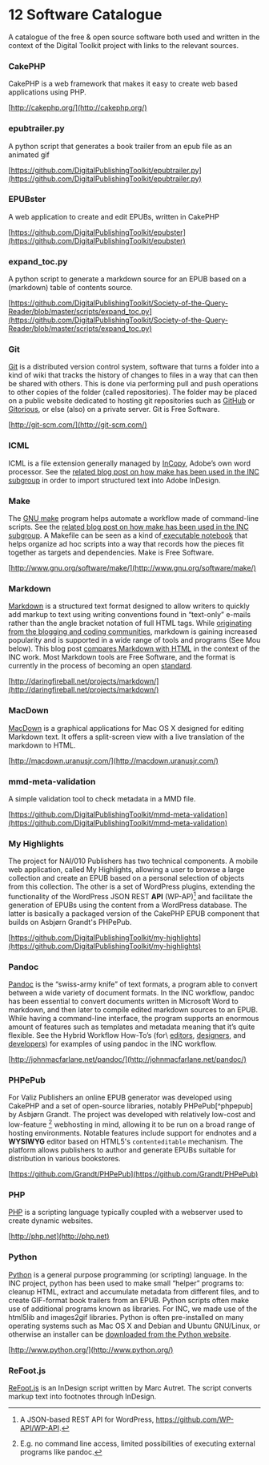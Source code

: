 # 12 Software Catalogue 

A catalogue of the free & open source software both used and written in the context of the Digital Toolkit project with links to the relevant sources.


### CakePHP

CakePHP is a web framework that makes it easy to create web based applications using PHP.

[http://cakephp.org/](http://cakephp.org/)


### epubtrailer.py

A python script that generates a book trailer from an epub file as an animated gif

[https://github.com/DigitalPublishingToolkit/epubtrailer.py](https://github.com/DigitalPublishingToolkit/epubtrailer.py)


### EPUBster

A web application to create and edit EPUBs, written in CakePHP

[https://github.com/DigitalPublishingToolkit/epubster](https://github.com/DigitalPublishingToolkit/epubster)


### expand_toc.py

A python script to generate a markdown source for an EPUB based on a (markdown) table of contents source.

[https://github.com/DigitalPublishingToolkit/Society-of-the-Query-Reader/blob/master/scripts/expand_toc.py](https://github.com/DigitalPublishingToolkit/Society-of-the-Query-Reader/blob/master/scripts/expand_toc.py)


### Git

[Git](http://git-scm.com/) is
a distributed version control system, software that turns a folder into
a kind of wiki that tracks the history of changes to files in a way that
can then be shared with others. This is done via performing pull and
push operations to other copies of the folder (called repositories). The
folder may be placed on a public website dedicated to hosting git
repositories such as [GitHub](http://github.com/) or [Gitorious](http://gitorious.org/),
or else (also) on a private server. Git is Free Software.

[http://git-scm.com/](http://git-scm.com/)


### ICML

ICML is a file extension generally managed by [InCopy](https://creative.adobe.com/products/incopy), Adobe’s own word processor. See the  [related blog post on how make has been used in the INC
subgroup](http://digitalpublishingtoolkit.org/2014/10/markdown-to-indesign-with-pandoc-via-icml/) in order to import structured text into Adobe InDesign.


### Make

The [GNU make](http://www.gnu.org/software/make/) program
helps automate a workflow made of command-line scripts. See the [related
blog post on how make has been used in the INC
subgroup](http://digitalpublishingtoolkit.org/2014/10/make-book/).
A Makefile can be seen as a kind of[ executable
notebook](http://zgp.org/static/scale12x/#) that
helps organize ad hoc scripts into a way that records how the pieces fit
together as targets and dependencies. Make is Free Software.

[http://www.gnu.org/software/make/](http://www.gnu.org/software/make/)


### Markdown

[Markdown](http://daringfireball.net/projects/markdown/) is
a structured text format designed to allow writers to quickly add markup
to text using writing conventions found in “text-only” e-mails rather
than the angle bracket notation of full HTML tags. While [originating
from the blogging and coding
communities](http://en.wikipedia.org/wiki/Markdown#History),
markdown is gaining increased popularity and is supported in a wide
range of tools and programs (See Mou below). This blog post [compares
Markdown with
HTML](http://digitalpublishingtoolkit.org/2014/04/mark-me-up-mark-me-down/) in
the context of the INC work. Most Markdown tools are Free Software, and
the format is currently in the process of becoming an open
[standard](http://blog.codinghorror.com/standard-markdown-is-now-common-markdown/).

[http://daringfireball.net/projects/markdown/](http://daringfireball.net/projects/markdown/)


### MacDown

[MacDown](http://macdown.uranusjr.com/) is a graphical applications for Mac OS X designed for editing
Markdown text. It offers a split-screen view with a live translation of the markdown to HTML.

[http://macdown.uranusjr.com/](http://macdown.uranusjr.com/)


### mmd-meta-validation

A simple validation tool to check metadata in a MMD file.

[https://github.com/DigitalPublishingToolkit/mmd-meta-validation](https://github.com/DigitalPublishingToolkit/mmd-meta-validation)


### My Highlights

The project for NAI/010 Publishers has two technical components. A mobile web application, called My Highlights, allowing a user to browse a large collection and create an EPUB based on a personal selection of objects from this collection. The other is a set of WordPress plugins, extending the functionality of the WordPress JSON REST **API** (WP-AP)[^wp-api] and facilitate the generation of EPUBs using the content from a WordPress database. The latter is basically a packaged version of the CakePHP EPUB component that builds on Asbjørn Grandt's PHPePub.

[https://github.com/DigitalPublishingToolkit/my-highlights](https://github.com/DigitalPublishingToolkit/my-highlights)


### Pandoc

[Pandoc](http://johnmacfarlane.net/pandoc/) is
the “swiss-army knife” of text formats, a program able to convert
between a wide variety of document formats. In the INC workflow, pandoc
has been essential to convert documents written in Microsoft Word to
markdown, and then later to compile edited markdown sources to an EPUB.
While having a command-line interface, the program supports an enormous
amount of features such as templates and metadata meaning that it’s
quite flexible. See the Hybrid Workflow How-To’s (for\ [editors](http://digitalpublishingtoolkit.org/2014/10/hybrid-workflow-how-to-introduction-editing-steps/), [designers](http://digitalpublishingtoolkit.org/2014/10/markdown-to-indesign-with-pandoc-via-icml/), and [developers](http://digitalpublishingtoolkit.org/2014/10/hybrid-workflow-how-to-making-automated-workflows-part-1/)) for examples of using pandoc in the INC workflow.

[http://johnmacfarlane.net/pandoc/](http://johnmacfarlane.net/pandoc/)


### PHPePub

For Valiz Publishers an online EPUB generator was developed using CakePHP and a set of open-source libraries, notably PHPePub[^phpepub] by Asbjørn Grandt. The project was developed with relatively low-cost and low-feature [^low-feature-explanation] webhosting in mind, allowing it to be run on a broad range of hosting environments. Notable features include support for endnotes and a **WYSIWYG** editor based on HTML5's `contenteditable` mechanism. The platform allows publishers to author and generate EPUBs suitable for distribution in various bookstores.

[https://github.com/Grandt/PHPePub](https://github.com/Grandt/PHPePub)

[^wp-api]:A JSON-based REST API for WordPress, https://github.com/WP-API/WP-API.

[^low-feature-explanation]: E.g. no command line access, limited possibilities of executing external programs like pandoc.


### PHP

[PHP](http://php.net) is a scripting language typically coupled with a webserver used to create dynamic websites.

[http://php.net](http://php.net)


### Python

[Python](https://www.python.org/) is a general purpose programming (or scripting) language. In the INC project, python has been used to make small “helper” programs to: cleanup HTML, extract and accumulate metadata from different files, and to create GIF-format book trailers from an EPUB. Python scripts often make use of additional programs known as libraries. For INC, we made use of the html5lib and images2gif libraries. Python is often pre-installed on many operating systems such as Mac OS X and Debian and Ubuntu GNU/Linux, or otherwise an installer can be [downloaded from the Python website](https://www.python.org/downloads/).

[http://www.python.org/](http://www.python.org/)


### ReFoot.js

[ReFoot.js](http://www.indiscripts.com/post/2010/04/refoot-convert-markup-text-into-indesign-footnotes) is an InDesign script written by Marc Autret. The script converts markup text into footnotes through InDesign.






<!-- For Valiz Publishers an online EPUB generator was developed using CakePHP and a set of open-source libraries, notably PHPePub[^phpepub] by Asbjørn Grandt. The project was developed with relatively low-cost and low-feature [^low-feature-explanation] webhosting in mind, allowing it to be run on a broad range of hosting environments. Notable features include support for endnotes and a **WYSIWYG** editor based on HTML5's `contenteditable` mechanism. The platform allows publishers to author and generate EPUBs suitable for distribution in various bookstores. -->

<!-- The project for NAI/010 Publishers has two technical components. A mobile web application, called My Highlights, allowing a user to browse a large collection and create an EPUB based on a personal selection of objects from this collection. The other is a set of WordPress plugins, extending the functionality of the WordPress JSON REST **API** (WP-AP)[^wp-api] and facilitate the generation of EPUBs using the content from a WordPress database. The latter is basically a packaged version of the CakePHP EPUB component that builds on Asbjørn Grandt's PHPePub. -->
